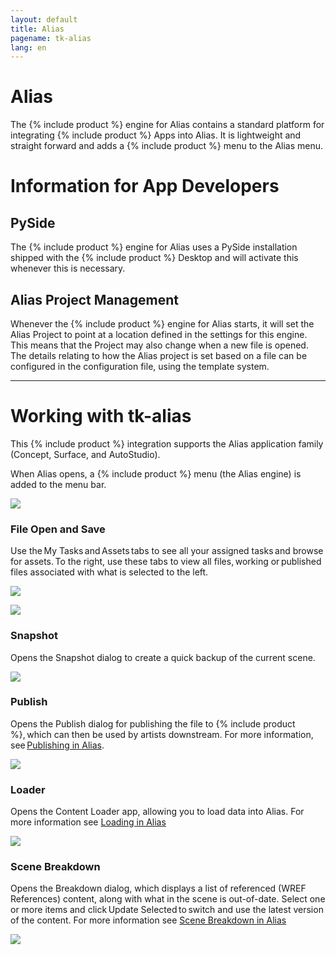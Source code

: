 ```yaml
---
layout: default
title: Alias
pagename: tk-alias
lang: en
---
```


# Alias

The {% include product %} engine for Alias contains a standard platform for integrating {% include product %} Apps into Alias. It is lightweight and straight forward and adds a {% include product %} menu to the Alias menu.

# Information for App Developers

## PySide

The {% include product %} engine for Alias uses a PySide installation shipped with the {% include product %} Desktop and will activate this whenever this is necessary.

## Alias Project Management

Whenever the {% include product %} engine for Alias starts, it will set the Alias Project to point at a location defined in the settings for this engine. This means that the Project may also change when a new file is opened. The details relating to how the Alias project is set based on a file can be configured in the configuration file, using the template system.

---

# Working with tk-alias

This {% include product %} integration supports the Alias application family (Concept, Surface, and AutoStudio).

When Alias opens, a {% include product %} menu (the Alias engine) is added to the menu bar.

![](https://help.autodesk.com/cloudhelp/2020/ENU/Alias-Shotgun/images/ShotgunOtherApps.png)

### File Open and Save

Use the My Tasks and Assets tabs to see all your assigned tasks and browse for assets. To the right, use these tabs to view all files, working or published files associated with what is selected to the left.

![](https://help.autodesk.com/cloudhelp/2020/ENU/Alias-Shotgun/images/ShotgunFileOpen.png)

![](https://help.autodesk.com/cloudhelp/2020/ENU/Alias-Shotgun/images/ShotgunFileSave.png)

### Snapshot

Opens the Snapshot dialog to create a quick backup of the current scene.

![](https://help.autodesk.com/cloudhelp/2020/ENU/Alias-Shotgun/images/ShotgunSnapshot.png)

### Publish

Opens the Publish dialog for publishing the file to {% include product %}, which can then be used by artists downstream. For more information, see [Publishing in Alias](https://github.com/shotgunsoftware/tk-alias/wiki/Publishing).

![](https://help.autodesk.com/cloudhelp/2020/ENU/Alias-Shotgun/images/ShotgunPublish.png)

### Loader

Opens the Content Loader app, allowing you to load data into Alias. For more information see [Loading in Alias](https://github.com/shotgunsoftware/tk-alias/wiki/Loading)

![](https://help.autodesk.com/cloudhelp/2020/ENU/Alias-Shotgun/images/ShotgunLoader.png)

### Scene Breakdown

Opens the Breakdown dialog, which displays a list of referenced (WREF References) content, along with what in the scene is out-of-date. Select one or more items and click Update Selected to switch and use the latest version of the content. For more information see [Scene Breakdown in Alias](https://github.com/shotgunsoftware/tk-alias/wiki/Scene-Breakdown)

![](https://help.autodesk.com/cloudhelp/2020/ENU/Alias-Shotgun/images/ShotgunBreakdown.png)
